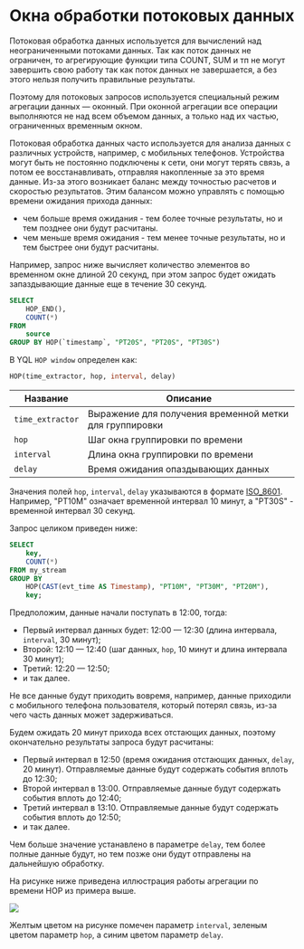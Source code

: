 # Окна обработки потоковых данных

Потоковая обработка данных используется для вычислений над неограниченными потоками данных. Так как поток данных не ограничен, то агрегирующие функции типа COUNT, SUM и тп не могут завершить свою работу так как поток данных не завершается, а без этого нельзя получить правильные результаты. 

Поэтому для потоковых запросов используется специальный режим агрегации данных — оконный. При оконной агрегации все операции выполняются не над всем объемом данных, а только над их частью, ограниченных временным окном. 

Потоковая обработка данных часто используется для анализа данных с различных устройств, например, с мобильных телефонов. Устройства могут быть не постоянно подключены к сети, они могут терять связь, а потом ее восстанавливать, отправляя накопленные за это время данные. Из-за этого возникает баланс между точностью расчетов и скоростью результатов. Этим балансом можно управлять с помощью времени ожидания прихода данных: 
- чем больше время ожидания - тем более точные результаты, но и тем позднее они будут расчитаны.
- чем меньше время ожидания - тем менее точные результаты, но и тем быстрее они будут расчитаны.

Например, запрос ниже вычисляет количество элементов во временном окне длиной 20 секунд, при этом запрос будет ожидать запаздывающие данные еще в течение 30 секунд.

```sql
SELECT
    HOP_END(),
    COUNT(*)
FROM
    source
GROUP BY HOP(`timestamp`, "PT20S", "PT20S", "PT30S")
```

В YQL `HOP window` определен как:

```sql
HOP(time_extractor, hop, interval, delay)
```

|Название|Описание|
|--------|--------|
|`time_extractor`|Выражение для получения временной метки для группировки|
|`hop`|Шаг окна группировки по времени|
|`interval`|Длина окна группировки по времени|
|`delay`|Время ожидания опаздывающих данных|

Значения полей `hop`, `interval`, `delay` указываются в формате [ISO_8601](https://ru.wikipedia.org/wiki/ISO_8601). Например, "PT10M" означает временной интервал 10 минут, а "PT30S" - временной интервал 30 секунд.

Запрос целиком приведен ниже:

```sql
SELECT 
    key,
    COUNT(*)
FROM my_stream
GROUP BY
    HOP(CAST(evt_time AS Timestamp), "PT10M", "PT30M", "PT20M"),
    key;
```

Предположим, данные начали поступать в 12:00, тогда:
- Первый интервал данных будет: 12:00 — 12:30 (длина интервала, `interval`, 30 минут);
- Второй: 12:10 — 12:40 (шаг данных, `hop`, 10 минут и длина интервала 30 минут);
- Третий: 12:20 — 12:50;
- и так далее.

Не все данные будут приходить вовремя, например, данные приходили с мобильного телефона пользователя, который потерял связь, из-за чего часть данных может задерживаться.

Будем ожидать 20 минут прихода всех отстающих данных, поэтому окончательно результаты запроса будут расчитаны:
- Первый интервал в 12:50 (время ожидания отстающих данных, `delay`, 20 минут). Отправляемые данные будут содержать события вплоть до 12:30;
- Второй интервал в 13:00. Отправляемые данные будут содержать события вплоть до 12:40;
- Третий интервал в 13:10. Отправляемые данные будут содержать события вплоть до 12:50;
- и так далее.

Чем больше значение устанавлено в параметре `delay`, тем более полные данные будут, но тем позже они будут отправлены на дальнейшую обработку.

На рисунке ниже приведена иллюстрация работы агрегации по времени HOP из примера выше.

![](../_assets/hop_window.png)

Желтым цветом на рисунке помечен параметр `interval`, зеленым цветом параметр `hop`, а синим цветом параметр `delay`.